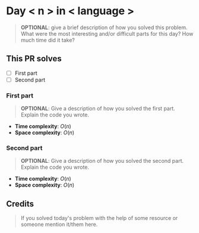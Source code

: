 # Day < n > in < language >

>**OPTIONAL**: give a brief description of how you solved this problem. What were the most interesting and/or difficult parts for this day? How much time did it take?

## This PR solves

- [ ] First part
- [ ] Second part

### First part

>**OPTIONAL**: Give a description of how you solved the first part. Explain the code you wrote.

- **Time complexity**: $O(n)$
- **Space complexity**: $O(n)$

### Second part

>**OPTIONAL**: Give a description of how you solved the second part. Explain the code you wrote.

- **Time complexity**: $O(n)$
- **Space complexity**: $O(n)$

## Credits

>If you solved today's problem with the help of some resource or someone mention it/them here.
